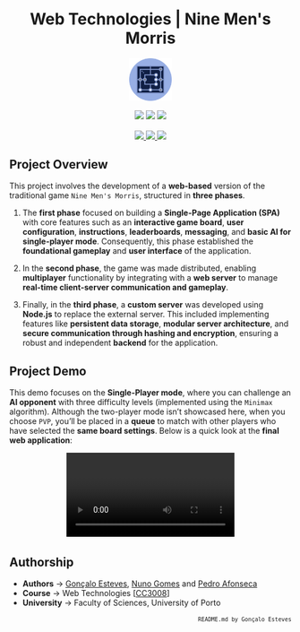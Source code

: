 <div align="center">

# Web Technologies | Nine Men's Morris

</div>

<p align="center" width="100%">
    <img src="./Nine-Mens-Morris/public/static/images/logo.png" width="15%" height="15%" />
</p>

<div align="center">
    <a>
        <img src="https://img.shields.io/badge/Made%20with-HTML-142348?style=for-the-badge&logo=html5&logoColor=142348">
    </a>
    <a>
        <img src="https://img.shields.io/badge/Made%20with-CSS-142348?style=for-the-badge&logo=css3&logoColor=142348">
    </a>
    <a>
        <img src="https://img.shields.io/badge/Made%20with-Javascript-142348?style=for-the-badge&logo=javascript&logoColor=142348">
    </a>
</div>

<br/>

<div align="center">
    <a href="https://github.com/EstevesX10/Web-Nine-Mens-Morris/blob/main/LICENSE">
        <img src="https://img.shields.io/github/license/EstevesX10/Web-Nine-Mens-Morris?style=flat&logo=gitbook&logoColor=142348&label=License&color=142348">
    </a>
    <a href="">
        <img src="https://img.shields.io/github/repo-size/EstevesX10/Web-Nine-Mens-Morris?style=flat&logo=googlecloudstorage&logoColor=142348&logoSize=auto&label=Repository%20Size&color=142348">
    </a>
    <a href="">
        <img src="https://img.shields.io/github/stars/EstevesX10/Web-Nine-Mens-Morris?style=flat&logo=adafruit&logoColor=142348&logoSize=auto&label=Stars&color=142348">
    </a>
</div>

## Project Overview

This project involves the development of a **web-based** version of the traditional game `Nine Men's Morris`, structured in **three phases**.

1. The **first phase** focused on building a **Single-Page Application (SPA)** with core features such as an **interactive game board**, **user configuration**, **instructions**, **leaderboards**, **messaging**, and **basic AI for single-player mode**. Consequently, this phase established the **foundational gameplay** and **user interface** of the application.

2. In the **second phase**, the game was made distributed, enabling **multiplayer** functionality by integrating with a **web server** to manage **real-time client-server communication and gameplay**.

3. Finally, in the **third phase**, a **custom server** was developed using **Node.js** to replace the external server. This included implementing features like **persistent data storage**, **modular server architecture**, and **secure communication through hashing and encryption**, ensuring a robust and independent **backend** for the application.

## Project Demo

This demo focuses on the **Single-Player mode**, where you can challenge an **AI opponent** with three difficulty levels (implemented using the `Minimax` algorithm). Although the two-player mode isn’t showcased here, when you choose `PVP`, you’ll be placed in a **queue** to match with other players who have selected the **same board settings**. Below is a quick look at the **final web application**:

<div align = "center">
 <video src= "https://github.com/user-attachments/assets/d5b41125-6592-43f9-8f64-eaba62ef4500" />
</div>

## Authorship

- **Authors** &#8594; [Gonçalo Esteves](https://github.com/EstevesX10), [Nuno Gomes](https://github.com/NightF0x26) and [Pedro Afonseca](https://github.com/PsuperX)
- **Course** &#8594; Web Technologies [[CC3008](https://sigarra.up.pt/fcup/en/ucurr_geral.ficha_uc_view?pv_ocorrencia_id=548310)]
- **University** &#8594; Faculty of Sciences, University of Porto

<div align="right">
<sub>

<!-- <sup></sup> -->

`README.md by Gonçalo Esteves`
</sub>

</div>
